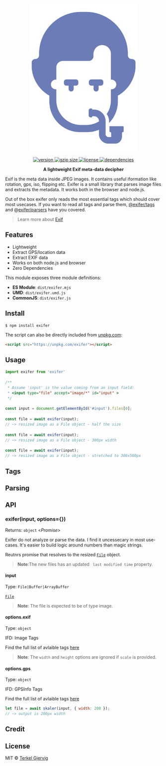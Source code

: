 <p align="center">
  <img src="exifer.png" alt="exifer" width="350" />
</p>

<p align="center">
  <a href="https://npmjs.org/package/exifer">
    <img src="https://badgen.now.sh/npm/v/exifer" alt="version" />
  </a>
  <a href="https://unpkg.com/exifer">
    <img src="http://img.badgesize.io/https://unpkg.com/exifer/dist/exifer.mjs?compression=gzip" alt="gzip size" />
  </a>
  <a href="https://github.com/terkelg/exifer/blob/master/LICENSE">
    <img src="https://img.shields.io/npm/l/exifer.svg" alt="license" />
  </a>
  <a href="https://github.com/terkelg/exifer/blob/master/package.json">
    <img src="https://img.shields.io/badge/dependencies-none-ff69b4.svg" alt="dependencies" />
  </a>
</p>

<p align="center"><b>A lightweight Exif meta-data decipher</b></p>

Exif is the meta data inside JPEG images. It contains useful iformation like rotation, gps, iso, flipping etc.
Exifer is a small library that parses image files and extracts the metadata. It works both in the browser and node.js.

Out of the box exifer only reads the most essential tags which should cover most usecases.
If you want to read all tags and parse them, [@exifer/tags]() and @[exifer/parsers]() have you covered.

> Learn more about [Exif](https://en.wikipedia.org/wiki/Exif)


## Features

- Lightweight
- Extract GPS/location data
- Extract EXIF data
- Works on both node.js and browser
- Zero Dependencies

This module exposes three module definitions:

* **ES Module**: `dist/exifer.mjs`
* **UMD**: `dist/exifer.umd.js`
* **CommonJS**: `dist/exifer.js`

## Install

```
$ npm install exifer
```

The script can also be directly included from [unpkg.com](https://unpkg.com):
```html
<script src="https://unpkg.com/exifer"></script>
```


## Usage

```js
import exifer from 'exifer'

/**
 * Assume 'input' is the value coming from an input field:
 * <input type="file" accept="image/*" id="input" >
 */

const input = document.getElementById('#input').files[0];

const file = await exifer(input);
// ~> resized image as a File object - half the size

const file = await exifer(input);
// ~> resized image as a File object - 300px width

const file = await exifer(input);
// ~> resized image as a File object - stretched to 300x500px

```

## Tags

## Parsing


## API

### exifer(input, options={})
Returns: `object` <_Promise_>



Exifer do not analyze or parse the data. I find it uncessecary in most use-cases. It's easier to build logic around numbers than magic strings.


Reutnrs promise that resolves to the resized [`File`](https://developer.mozilla.org/en-US/docs/Web/API/File) object.

> **Note**:The new files has an updated ` last modified time` property.

#### input
Type: `File|Buffer|ArrayBuffer`

[`File`](https://developer.mozilla.org/en-US/docs/Web/API/File)

> **Note**: The file is expected to be of type image.

#### options.exif
Type: `object`<br>

IFD: Image Tags

Find the full list of avlaible tags [here](https://www.exiv2.org/tags.html)

> **Note**: The `width` and `height` options are ignored if `scale` is provided.

#### options.gps
Type: `object`<br>

IFD: GPSInfo Tags

Find the full list of avlaible tags [here](https://www.exiv2.org/tags.html)

```js
let file = await skaler(input, { width: 200 });
// ~> output is 200px width
```

## Credit

## License

MIT © [Terkel Gjervig](https://terkel.com)
